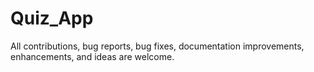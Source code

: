# Quiz_App

All contributions, bug reports, bug fixes, documentation improvements, enhancements, and ideas are welcome.
